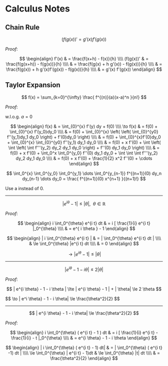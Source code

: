 Calculus Notes
===

Chain Rule
---

$$
(f(g(x))' = g'(x)f'(g(x))
$$

*Proof*:

$$
\begin{align}
f'(x) & = \frac{f(x+h) - f(x)}{h} \\\\
(f(g(x))' & = \frac{f(g(x+h)) - f(g(x))}{h} \\\\
 & = \frac{f(g(x) + h g'(x)) - f(g(x))}{h} \\\\
 & = \frac{f(g(x)) + h g'(x)f'(g(x)) - f(g(x))}{h} \\\\
 & = g'(x) f'(g(x))
\end{align}
$$


Taylor Expansion
---

$$
f(x) = \sum_{k=0}^{\infty} \frac{ f^{(n)}(a)(x-a)^n }{n!}
$$

*Proof*:

w.l.o.g. $a=0$

$$
\begin{align}
f(x) & = \int_{0}^{x} f'(y) dy + f(0) \\\\
 \to f(x) & = f(0) + \int_{0}^{x} f'(y_0)dy_0 \\\\
 & = f(0) + \int_{0}^{x} \left( \left( \int_{0}^{y0}  f''(y_1)dy_1 dy_0 \right) + f'(0)dy_0 \right) \\\\
 & = f(0) + \int_{0}^{x}f'(0)dy_0 + \int_{0}^{x} \int_{0}^{y0} f''(y_1) dy_1 dy_0  \\\\
 & = f(0) + x f'(0) + \int \left( \int \left( \int f'''(y_2) dy_2 dy_1 dy_0 \right) + f''(0) dy_1 dy_0 \right) \\\\
 & = f(0) + x f'(0) + \int_0^x \int_0^{y_0} f''(0) dy_1 dy_0 + \int \int \int f'''(y_2) dy_2 dy_1 dy_0 \\\\
 & = f(0) + x f'(0) + \frac{1}{2} x^2 f''(0) + \cdots
\end{align}
$$

$$
\int_0^{x} \int_0^{y_0} \int_0^{y_1} \dots \int_0^{y_{n-1}} f^{(n+1)}(0) dy_n dy_{n-1} \dots dy_0  = \frac{ f^{(n+1)}(0) x^{n+1} }{(n+1)!}
$$

Use a instead of 0.

---

$$
| e^{i \theta} - 1| \le | \theta | , \ \ \theta \in \mathbb{R}
$$

*Proof*:

$$
\begin{align}
 i \int_0^{\theta} e^{i t} dt & = i [ \frac{1}{i} e^{i t} |_0^{\theta} \\\\
   & = e^{ i \theta } - 1
\end{align}
$$

$$
\begin{align}
| i \int_0^{\theta} e^{i t} |  & = | \int_0^{\theta} e^{i t} dt | \\\\
 & \le \int_0^{\theta} |e^{i t} dt  \\\\
 & = 0
\end{align}
$$

$$
\to | e^{i \theta} - 1 | \le | \theta |
$$

---

$$
| e^{i \theta} - 1 - i \theta | \le 2 | \theta |
$$

*Proof*:

$$
| e^{i \theta} - 1 - i \theta |  \lte | e^{i \theta} - 1 | + | \theta| \le 2 \theta
$$

$$
\to | e^i \theta} - 1 - i  \theta| \le \frac{\theta^2}{2}
$$

---

$$
| e^{i \theta} - 1 - i \theta| \le \frac{\theta^2}{2}
$$

*Proof*:

$$
\begin{align}
i \int_0^{\theta} ( e^{i t} - 1 ) dt & = i [ \frac{1}{i} e^{i t} - \frac{1}{i} - t |_0^{\theta} \\\\
 & = e^{i \theta} - 1 - i \theta
\end{align}
$$

$$
\begin{align}
| i \int_0^{\theta} ( e^{i t} - 1) dt| & = | \int_0^{\theta} ( e^{i t} -1) dt | \\\\
  \le \int_0^{\theta} | e^{i t} - 1)dt & \le \int_0^{\theta} |t| dt \\\\
 & = \frac{\theta^2}{2}
\end{align}
$$


